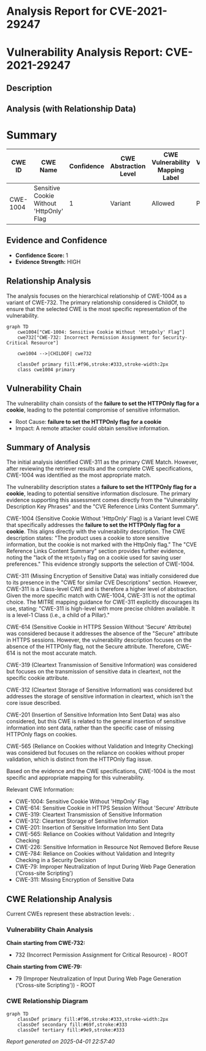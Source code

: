 # Analysis Report for CVE-2021-29247

# Vulnerability Analysis Report: CVE-2021-29247

## Description



## Analysis (with Relationship Data)

# Summary
| CWE ID    | CWE Name                                                    | Confidence | CWE Abstraction Level | CWE Vulnerability Mapping Label | CWE-Vulnerability Mapping Notes |
| --------- | ----------------------------------------------------------- | ---------- | --------------------- | ------------------------------- | ------------------------------- |
| CWE-1004  | Sensitive Cookie Without 'HttpOnly' Flag                    | 1          | Variant               | Allowed                         | Primary CWE                     |

## Evidence and Confidence

*   **Confidence Score:** 1
*   **Evidence Strength:** HIGH

## Relationship Analysis
The analysis focuses on the hierarchical relationship of CWE-1004 as a variant of CWE-732. The primary relationship considered is ChildOf, to ensure that the selected CWE is the most specific representation of the vulnerability.

```mermaid
graph TD
    cwe1004["CWE-1004: Sensitive Cookie Without 'HttpOnly' Flag"]
    cwe732["CWE-732: Incorrect Permission Assignment for Security-Critical Resource"]

    cwe1004 -->|CHILDOF| cwe732

    classDef primary fill:#f96,stroke:#333,stroke-width:2px
    class cwe1004 primary
```

## Vulnerability Chain
The vulnerability chain consists of the **failure to set the HTTPOnly flag for a cookie**, leading to the potential compromise of sensitive information.
  - Root Cause: **failure to set the HTTPOnly flag for a cookie**
  - Impact: A remote attacker could obtain sensitive information.

## Summary of Analysis
The initial analysis identified CWE-311 as the primary CWE Match. However, after reviewing the retriever results and the complete CWE specifications, CWE-1004 was identified as the most appropriate match.

The vulnerability description states a **failure to set the HTTPOnly flag for a cookie**, leading to potential sensitive information disclosure. The primary evidence supporting this assessment comes directly from the "Vulnerability Description Key Phrases" and the "CVE Reference Links Content Summary".

CWE-1004 (Sensitive Cookie Without 'HttpOnly' Flag) is a Variant level CWE that specifically addresses the **failure to set the HTTPOnly flag for a cookie**. This aligns directly with the vulnerability description. The CWE description states: "The product uses a cookie to store sensitive information, but the cookie is not marked with the HttpOnly flag." The "CVE Reference Links Content Summary" section provides further evidence, noting the "lack of the `HttpOnly` flag on a cookie used for saving user preferences." This evidence strongly supports the selection of CWE-1004.

CWE-311 (Missing Encryption of Sensitive Data) was initially considered due to its presence in the "CWE for similar CVE Descriptions" section. However, CWE-311 is a Class-level CWE and is therefore a higher level of abstraction. Given the more specific match with CWE-1004, CWE-311 is not the optimal choice. The MITRE mapping guidance for CWE-311 explicitly discourages its use, stating: "CWE-311 is high-level with more precise children available. It is a level-1 Class (i.e., a child of a Pillar)."

CWE-614 (Sensitive Cookie in HTTPS Session Without 'Secure' Attribute) was considered because it addresses the absence of the "Secure" attribute in HTTPS sessions. However, the vulnerability description focuses on the absence of the HTTPOnly flag, not the Secure attribute. Therefore, CWE-614 is not the most accurate match.

CWE-319 (Cleartext Transmission of Sensitive Information) was considered but focuses on the transmission of sensitive data in cleartext, not the specific cookie attribute.

CWE-312 (Cleartext Storage of Sensitive Information) was considered but addresses the storage of sensitive information in cleartext, which isn't the core issue described.

CWE-201 (Insertion of Sensitive Information Into Sent Data) was also considered, but this CWE is related to the general insertion of sensitive information into sent data, rather than the specific case of missing HTTPOnly flags on cookies.

CWE-565 (Reliance on Cookies without Validation and Integrity Checking) was considered but focuses on the reliance on cookies without proper validation, which is distinct from the HTTPOnly flag issue.

Based on the evidence and the CWE specifications, CWE-1004 is the most specific and appropriate mapping for this vulnerability.

Relevant CWE Information:
- CWE-1004: Sensitive Cookie Without 'HttpOnly' Flag
- CWE-614: Sensitive Cookie in HTTPS Session Without 'Secure' Attribute
- CWE-319: Cleartext Transmission of Sensitive Information
- CWE-312: Cleartext Storage of Sensitive Information
- CWE-201: Insertion of Sensitive Information Into Sent Data
- CWE-565: Reliance on Cookies without Validation and Integrity Checking
- CWE-226: Sensitive Information in Resource Not Removed Before Reuse
- CWE-784: Reliance on Cookies without Validation and Integrity Checking in a Security Decision
- CWE-79: Improper Neutralization of Input During Web Page Generation ('Cross-site Scripting')
- CWE-311: Missing Encryption of Sensitive Data


## CWE Relationship Analysis

Current CWEs represent these abstraction levels: .


### Vulnerability Chain Analysis

**Chain starting from CWE-732:**
- 732 (Incorrect Permission Assignment for Critical Resource) - ROOT


**Chain starting from CWE-79:**
- 79 (Improper Neutralization of Input During Web Page Generation ('Cross-site Scripting')) - ROOT



### CWE Relationship Diagram

```mermaid
graph TD
    classDef primary fill:#f96,stroke:#333,stroke-width:2px
    classDef secondary fill:#69f,stroke:#333
    classDef tertiary fill:#9e9,stroke:#333
```



*Report generated on 2025-04-01 22:57:40*
